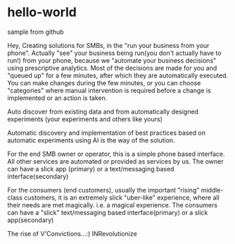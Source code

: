 # hello-world
sample from github

Hey, Creating solutions for SMBs, in the "run your business from your phone". Actually "see" your business being run(you don't actually have to run!) from your phone, because we "automate your business decisions" using prescriptive analytics. Most of the decisions are made for you and "queued up" for a few minutes, after which they are automatically executed. You can make changes during the few minutes, or you can choose "categories" where manual intervention is required before a change is implemented or an action is taken.

Auto discover from existing data and from automatically designed experiments (your experiments and others like yours)

Automatic discovery and implementation of best practices based on automatic experiments using AI is the way of the solution.

For the end SMB owner or operator, this is a simple phone based interface. All other services are automated or provided as services by us.
The owner can have a slick app (primary) or a text/messaging based interface(secondary)

For the consumers (end customers), usually the important "rising" middle-class customers, it is an extremely slick "uber-like" experience, where all their needs are met magically. i.e. a magical experience.
The consumers can have a "slick" text/messaging based interface(primary) or a slick app(secondary)

The rise of V'Convictions...:) INRevolutionize
